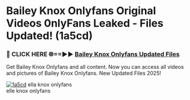# Bailey Knox Onlyfans Original Videos 0nlyFans Leaked - Files Updated! (1a5cd)

<h3>🔴 CLICK HERE 🌐==►► <a href="https://tinyurl.com/x26r9saj" rel="nofollow">Bailey Knox Onlyfans Updated Files</a></h3>

Get Bailey Knox Onlyfans and all content. Now you can access all videos and pictures of Bailey Knox Onlyfans. New Updated Files 2025!

[![1a5cd](https://i.imgur.com/LkgZPqh.gif)](https://tinyurl.com/x26r9saj)
ella knox onlyfans<br>
elle knox onlyfans